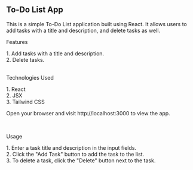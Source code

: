 <h2>To-Do List App</h2>
<p>This is a simple To-Do List application built using React. It allows users to add tasks with a title and description, and delete tasks as well.</p>


<p>Features</p>
1. Add tasks with a title and description. </br>
2. Delete tasks.</br></br>

<p>Technologies Used</p>
1. React</br>
2. JSX</br>
3. Tailwind CSS</br>


<p>Open your browser and visit http://localhost:3000 to view the app.</p></br>

<p>Usage</p>
1. Enter a task title and description in the input fields. </br>
2. Click the "Add Task" button to add the task to the list.</br>
3. To delete a task, click the "Delete" button next to the task.</br>
